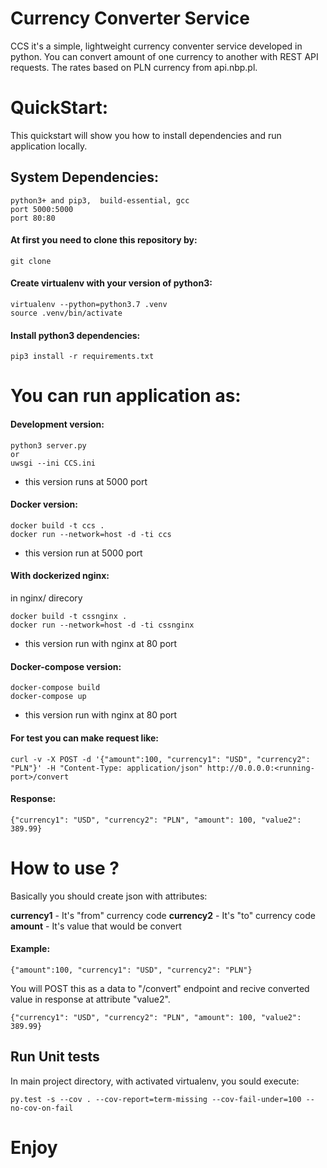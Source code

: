 # Currency Converter Service

CCS it's a simple, lightweight currency conventer service developed in python. You can convert amount of one currency to another with REST API requests. The rates based on PLN currency from api.nbp.pl.

# QuickStart:
This quickstart will show you how to install dependencies and run application locally.

## System Dependencies:
    python3+ and pip3,  build-essential, gcc
    port 5000:5000
    port 80:80
    
#### At first you need to clone this repository by:
    git clone 

#### Create virtualenv with your version of python3:
    virtualenv --python=python3.7 .venv
    source .venv/bin/activate
    
#### Install python3 dependencies:
    pip3 install -r requirements.txt
    
# You can run application as:

#### Development version:
    python3 server.py
    or
    uwsgi --ini CCS.ini
* this version runs at 5000 port

#### Docker version:
    docker build -t ccs .
    docker run --network=host -d -ti ccs
* this version run at 5000 port

#### With dockerized nginx:
in nginx/ direcory
   
    docker build -t cssnginx .
    docker run --network=host -d -ti cssnginx
* this version run with nginx at 80 port 

#### Docker-compose version:
    docker-compose build
    docker-compose up
* this version run with nginx at 80 port

#### For test you can make request like:
    curl -v -X POST -d '{"amount":100, "currency1": "USD", "currency2": "PLN"}' -H "Content-Type: application/json" http://0.0.0.0:<running-port>/convert
#### Response:
    {"currency1": "USD", "currency2": "PLN", "amount": 100, "value2": 389.99}


# How to use ?
Basically you should create json with attributes:

**currency1** - It's "from" currency code
**currency2** - It's "to" currency code
**amount** - It's value that would be convert

#### Example: 

    {"amount":100, "currency1": "USD", "currency2": "PLN"}

You will POST this as a data to "/convert" endpoint and recive converted value in response at attribute "value2".
    
    {"currency1": "USD", "currency2": "PLN", "amount": 100, "value2": 389.99}


## Run Unit tests
In main project directory, with activated virtualenv, you sould execute:

    py.test -s --cov . --cov-report=term-missing --cov-fail-under=100 --no-cov-on-fail 

# Enjoy

